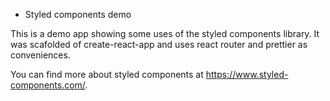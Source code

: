 * Styled components demo

This is a demo app showing some uses of the styled components library. It was scafolded of create-react-app and uses react router and prettier as  conveniences.

You can find more about styled components at https://www.styled-components.com/. 